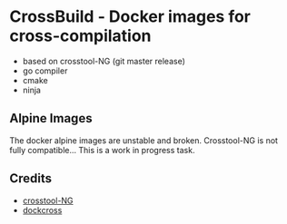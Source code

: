 # CrossBuild - Docker images for cross-compilation

- based on crosstool-NG (git master release)
- go compiler
- cmake
- ninja

## Alpine Images

The docker alpine images are unstable and broken. Crosstool-NG is not fully compatible...
This is a work in progress task.

## Credits

- [crosstool-NG](https://crosstool-ng.github.io/)
- [dockcross](https://github.com/dockcross/dockcross)